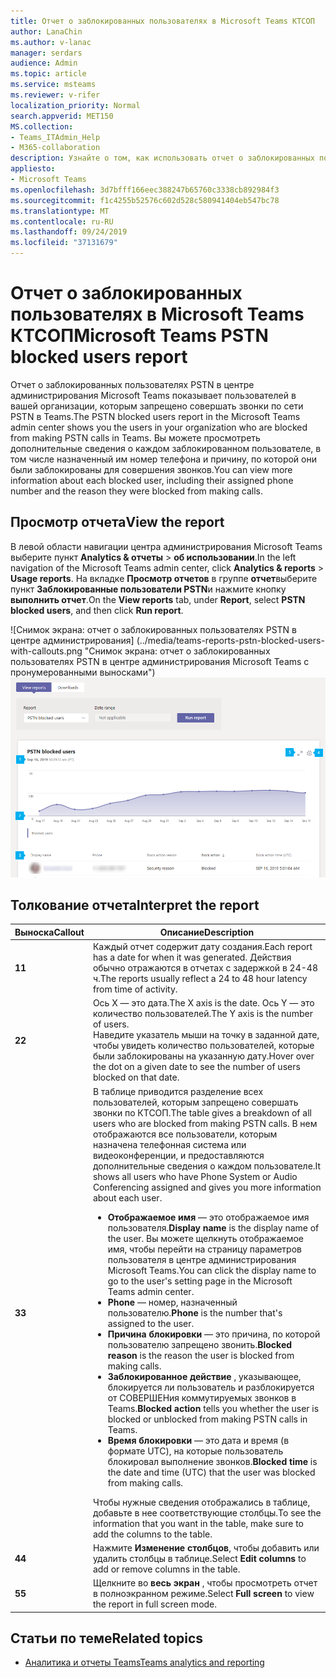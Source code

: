 ```yaml
---
title: Отчет о заблокированных пользователях в Microsoft Teams КТСОП
author: LanaChin
ms.author: v-lanac
manager: serdars
audience: Admin
ms.topic: article
ms.service: msteams
ms.reviewer: v-rifer
localization_priority: Normal
search.appverid: MET150
MS.collection:
- Teams_ITAdmin_Help
- M365-collaboration
description: Узнайте о том, как использовать отчет о заблокированных пользователях PSTN в центре администрирования Microsoft Teams, чтобы получить обзор пользователей Teams в вашей организации, которым запрещено совершать звонки PSTN.
appliesto:
- Microsoft Teams
ms.openlocfilehash: 3d7bfff166eec388247b65760c3338cb892984f3
ms.sourcegitcommit: f1c4255b52576c602d528c580941404eb547bc78
ms.translationtype: MT
ms.contentlocale: ru-RU
ms.lasthandoff: 09/24/2019
ms.locfileid: "37131679"
---
```

# <a name="microsoft-teams-pstn-blocked-users-report"></a><span data-ttu-id="f431f-103">Отчет о заблокированных пользователях в Microsoft Teams КТСОП</span><span class="sxs-lookup"><span data-stu-id="f431f-103">Microsoft Teams PSTN blocked users report</span></span>

<span data-ttu-id="f431f-104">Отчет о заблокированных пользователях PSTN в центре администрирования Microsoft Teams показывает пользователей в вашей организации, которым запрещено совершать звонки по сети PSTN в Teams.</span><span class="sxs-lookup"><span data-stu-id="f431f-104">The PSTN blocked users report in the Microsoft Teams admin center shows you the users in your organization who are blocked from making PSTN calls in Teams.</span></span> <span data-ttu-id="f431f-105">Вы можете просмотреть дополнительные сведения о каждом заблокированном пользователе, в том числе назначенный им номер телефона и причину, по которой они были заблокированы для совершения звонков.</span><span class="sxs-lookup"><span data-stu-id="f431f-105">You can view more information about each blocked user, including their assigned phone number and the reason they were blocked from making calls.</span></span>

## <a name="view-the-report"></a><span data-ttu-id="f431f-106">Просмотр отчета</span><span class="sxs-lookup"><span data-stu-id="f431f-106">View the report</span></span>

<span data-ttu-id="f431f-107">В левой области навигации центра администрирования Microsoft Teams выберите пункт **Analytics & отчеты** > **об использовании**.</span><span class="sxs-lookup"><span data-stu-id="f431f-107">In the left navigation of the Microsoft Teams admin center, click **Analytics & reports** > **Usage reports**.</span></span> <span data-ttu-id="f431f-108">На вкладке **Просмотр отчетов** в группе **отчет**выберите пункт **Заблокированные пользователи PSTN**и нажмите кнопку **выполнить отчет**.</span><span class="sxs-lookup"><span data-stu-id="f431f-108">On the **View reports** tab, under **Report**, select **PSTN blocked users**, and then click **Run report**.</span></span>

<span data-ttu-id="f431f-109">![Снимок экрана: отчет о заблокированных пользователях PSTN в центре администрирования] (../media/teams-reports-pstn-blocked-users-with-callouts.png "Снимок экрана: отчет о заблокированных пользователях PSTN в центре администрирования Microsoft Teams с пронумерованными выносками")</span><span class="sxs-lookup"><span data-stu-id="f431f-109">![Screenshot of the PSTN blocked users report report in the admin center](../media/teams-reports-pstn-blocked-users-with-callouts.png "Screenshot of the PSTN blocked users report in the Microsoft Teams admin center with numbered callouts")</span></span>

## <a name="interpret-the-report"></a><span data-ttu-id="f431f-110">Толкование отчета</span><span class="sxs-lookup"><span data-stu-id="f431f-110">Interpret the report</span></span>

|<span data-ttu-id="f431f-111">Выноска</span><span class="sxs-lookup"><span data-stu-id="f431f-111">Callout</span></span> |<span data-ttu-id="f431f-112">Описание</span><span class="sxs-lookup"><span data-stu-id="f431f-112">Description</span></span>  |
|--------|-------------|
|<span data-ttu-id="f431f-113">**1**</span><span class="sxs-lookup"><span data-stu-id="f431f-113">**1**</span></span>   |<span data-ttu-id="f431f-114">Каждый отчет содержит дату создания.</span><span class="sxs-lookup"><span data-stu-id="f431f-114">Each report has a date for when it was generated.</span></span> <span data-ttu-id="f431f-115">Действия обычно отражаются в отчетах с задержкой в 24-48 ч.</span><span class="sxs-lookup"><span data-stu-id="f431f-115">The reports usually reflect a 24 to 48 hour latency from time of activity.</span></span> |
|<span data-ttu-id="f431f-116">**2**</span><span class="sxs-lookup"><span data-stu-id="f431f-116">**2**</span></span>   |<span data-ttu-id="f431f-117">Ось X — это дата.</span><span class="sxs-lookup"><span data-stu-id="f431f-117">The X axis is the date.</span></span> <span data-ttu-id="f431f-118">Ось Y — это количество пользователей.</span><span class="sxs-lookup"><span data-stu-id="f431f-118">The Y axis is the number of users.</span></span> <br><span data-ttu-id="f431f-119">Наведите указатель мыши на точку в заданной дате, чтобы увидеть количество пользователей, которые были заблокированы на указанную дату.</span><span class="sxs-lookup"><span data-stu-id="f431f-119">Hover over the dot on a given date to see the number of users blocked on that date.</span></span> |
|<span data-ttu-id="f431f-120">**3**</span><span class="sxs-lookup"><span data-stu-id="f431f-120">**3**</span></span>   |<span data-ttu-id="f431f-121">В таблице приводится разделение всех пользователей, которым запрещено совершать звонки по КТСОП.</span><span class="sxs-lookup"><span data-stu-id="f431f-121">The table gives a breakdown of all users who are blocked from making PSTN calls.</span></span>  <span data-ttu-id="f431f-122">В нем отображаются все пользователи, которым назначена телефонная система или видеоконференции, и предоставляются дополнительные сведения о каждом пользователе.</span><span class="sxs-lookup"><span data-stu-id="f431f-122">It shows all users who have Phone System or Audio Conferencing assigned and gives you more information about each user.</span></span> <ul><li><span data-ttu-id="f431f-123">**Отображаемое имя** — это отображаемое имя пользователя.</span><span class="sxs-lookup"><span data-stu-id="f431f-123">**Display name** is the display name of the user.</span></span> <span data-ttu-id="f431f-124">Вы можете щелкнуть отображаемое имя, чтобы перейти на страницу параметров пользователя в центре администрирования Microsoft Teams.</span><span class="sxs-lookup"><span data-stu-id="f431f-124">You can click the display name to go to the user's setting page in the Microsoft Teams admin center.</span></span> </li> <li><span data-ttu-id="f431f-125">**Phone** — номер, назначенный пользователю.</span><span class="sxs-lookup"><span data-stu-id="f431f-125">**Phone** is the number that's assigned to the user.</span></span></li> <li><span data-ttu-id="f431f-126">**Причина блокировки** — это причина, по которой пользователю запрещено звонить.</span><span class="sxs-lookup"><span data-stu-id="f431f-126">**Blocked reason** is the reason the user is blocked from making calls.</span></span></li><li><span data-ttu-id="f431f-127">**Заблокированное действие** , указывающее, блокируется ли пользователь и разблокируется от СОВЕРШЕНия коммутируемых звонков в Teams.</span><span class="sxs-lookup"><span data-stu-id="f431f-127">**Blocked action**  tells you whether the user is blocked or unblocked from making PSTN calls in Teams.</span></span></li> <li><span data-ttu-id="f431f-128">**Время блокировки** — это дата и время (в формате UTC), на которые пользователь блокировал выполнение звонков.</span><span class="sxs-lookup"><span data-stu-id="f431f-128">**Blocked time** is the date and time (UTC) that the user was blocked from making calls.</span></span></li></li> </ul><span data-ttu-id="f431f-129">Чтобы нужные сведения отображались в таблице, добавьте в нее соответствующие столбцы.</span><span class="sxs-lookup"><span data-stu-id="f431f-129">To see the information that you want in the table, make sure to add the columns to the table.</span></span> |
|<span data-ttu-id="f431f-130">**4**</span><span class="sxs-lookup"><span data-stu-id="f431f-130">**4**</span></span>   |<span data-ttu-id="f431f-131">Нажмите **Изменение столбцов**, чтобы добавить или удалить столбцы в таблице.</span><span class="sxs-lookup"><span data-stu-id="f431f-131">Select **Edit columns** to add or remove columns in the table.</span></span>|
|<span data-ttu-id="f431f-132">**5**</span><span class="sxs-lookup"><span data-stu-id="f431f-132">**5**</span></span>   |<span data-ttu-id="f431f-133">Щелкните во **весь экран** , чтобы просмотреть отчет в полноэкранном режиме.</span><span class="sxs-lookup"><span data-stu-id="f431f-133">Select **Full screen** to view the report in full screen mode.</span></span>|

## <a name="related-topics"></a><span data-ttu-id="f431f-134">Статьи по теме</span><span class="sxs-lookup"><span data-stu-id="f431f-134">Related topics</span></span>

- [<span data-ttu-id="f431f-135">Аналитика и отчеты Teams</span><span class="sxs-lookup"><span data-stu-id="f431f-135">Teams analytics and reporting</span></span>](teams-reporting-reference.md)